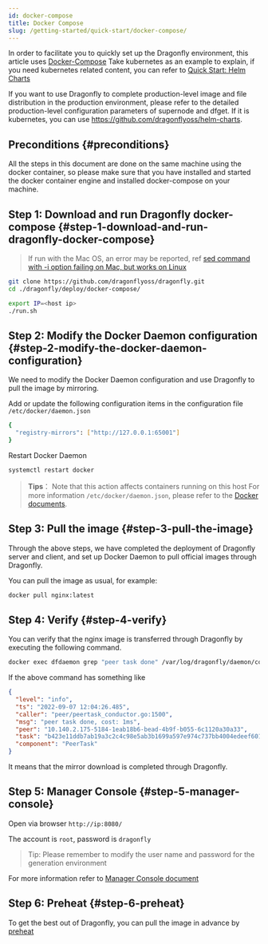 ```yaml
---
id: docker-compose
title: Docker Compose
slug: /getting-started/quick-start/docker-compose/
---
```


In order to facilitate you to quickly set up the Dragonfly environment,
this article uses [Docker-Compose](https://docs.docker.com/compose/) Take kubernetes as an example to explain,
if you need kubernetes related content, you can refer to [Quick Start: Helm Charts](../../setup/install/helm-charts.md)

If you want to use Dragonfly to complete production-level image and file distribution in the production environment,
please refer to the detailed production-level configuration parameters of supernode and dfget. If it is kubernetes,
you can use <https://github.com/dragonflyoss/helm-charts>.

## Preconditions {#preconditions}

All the steps in this document are done on the same machine using the docker container,
so please make sure that you have installed and started
the docker container engine and installed docker-compose on your machine.

## Step 1: Download and run Dragonfly docker-compose {#step-1-download-and-run-dragonfly-docker-compose}

> If run with the Mac OS, an error may be reported,
> ref [sed command with -i option failing on Mac, but works on Linux](https://stackoverflow.com/a/41416710)

```bash
git clone https://github.com/dragonflyoss/dragonfly.git
cd ./dragonfly/deploy/docker-compose/

export IP=<host ip>
./run.sh
```

## Step 2: Modify the Docker Daemon configuration {#step-2-modify-the-docker-daemon-configuration}

We need to modify the Docker Daemon configuration and use Dragonfly to pull the image by mirroring.

Add or update the following configuration items in the configuration file `/etc/docker/daemon.json`

```bash
{
  "registry-mirrors": ["http://127.0.0.1:65001"]
}
```

Restart Docker Daemon

```bash
systemctl restart docker
```

> **Tips**：
> Note that this action affects containers running on this host
> For more information `/etc/docker/daemon.json`,
> please refer to the [Docker documents](https://docs.docker.com/registry/recipes/mirror/#configure-the-cache).

## Step 3: Pull the image {#step-3-pull-the-image}

Through the above steps, we have completed the deployment of Dragonfly server and client,
and set up Docker Daemon to pull official images through Dragonfly.

You can pull the image as usual, for example:

```bash
docker pull nginx:latest
```

## Step 4: Verify {#step-4-verify}

You can verify that the nginx image is transferred through Dragonfly by executing the following command.

```bash
docker exec dfdaemon grep "peer task done" /var/log/dragonfly/daemon/core.log
```

If the above command has something like

```json
{
  "level": "info",
  "ts": "2022-09-07 12:04:26.485",
  "caller": "peer/peertask_conductor.go:1500",
  "msg": "peer task done, cost: 1ms",
  "peer": "10.140.2.175-5184-1eab18b6-bead-4b9f-b055-6c1120a30a33",
  "task": "b423e11ddb7ab19a3c2c4c98e5ab3b1699a597e974c737bb4004edeef6016ed2",
  "component": "PeerTask"
}
```

It means that the mirror download is completed through Dragonfly.

## Step 5: Manager Console {#step-5-manager-console}

Open via browser `http://ip:8080/`

The account is `root`, password is `dragonfly`

> Tip: Please remember to modify the user name and password for the generation environment

For more information refer to
[Manager Console document](../../reference/manage-console.md)

## Step 6: Preheat {#step-6-preheat}

To get the best out of Dragonfly, you can pull the image in advance by [preheat](../../reference/preheat.md)
